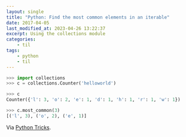 ```yaml
---
layout: single
title: "Python: Find the most common elements in an iterable"
date: 2017-04-05
last_modified_at: 2023-04-26 13:22:37
excerpt: Using the collections module
categories:
    - til
tags:
    - python
    - til
---
```


```python
>>> import collections
>>> c = collections.Counter('helloworld')

>>> c
Counter({'l': 3, 'o': 2, 'e': 1, 'd': 1, 'h': 1, 'r': 1, 'w': 1})

>>> c.most_common(3)
[('l', 3), ('o', 2), ('e', 1)]
```

Via [Python Tricks](https://dbader.org/python-tricks).
